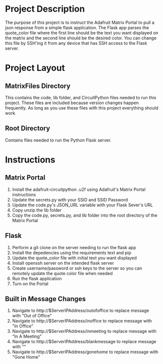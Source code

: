 # Project Description 
The purpose of this project is to instruct the Adafruit Matrix Portal to pull a json response from a simple flask application. The Flask app parses the quote_color file where the first line should be the text you want displayed on the matrix and the second line should be the desired color. You can change this file by SSH'ing it from any device that has SSH access to the Flask server. 

# Project Layout
## MatrixFiles Directory
This contains the code, lib folder, and CircuitPython files needed to run this project. These files are included because version changes happen frequently. As long as you use these files with this project everything should work. 

## Root Directory
Contains files needed to run the Python Flask server. 

# Instructions
## Matrix Portal
1. Install the adafruit-circuitpython .u2f using Adafruit's Matrix Portal instructions 
2. Update the secrets.py with your SSID and SSID Password
3. Update the code.py's JSON_URL variable with your Flask Sever's URL 
4. Copy unzip the lib folder
5. Copy the code.py, secrets.py, and lib folder into the root directory of the Matrix Portal

## Flask 
1. Perform a git clone on the server needing to run the flask app
2. Install the depedencies using the requirements text and pip 
3. Update the quote_color file with initial text you want displayed
4. Install openssh server on the intended flask server
5. Create username/password or ssh keys to the server so you can remotely update the quote color file when needed
6. Run the flask application 
7. Turn on the Portal

## Built in Message Changes 
1. Navigate to http://$ServerIPAddress/outofoffice to replace message with "Out of Office"
2. Navigate to http://$ServerIPAddress/inoffice to replace message with "In Office"
3. Navigate to http://$ServerIPAddress/inmeeting to replace message with "In A Meeting"
4. Navigate to http://$ServerIPAddress/blankmessage to replace message with ""
4. Navigate to http://$ServerIPAddress/gonehome to replace message with "Gone Home"